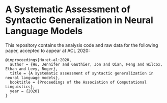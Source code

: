 # A Systematic Assessment of Syntactic Generalization in Neural Language Models

This repository contains the analysis code and raw data for the following paper, accepted to appear at ACL 2020:

```
@inproceedings{Hu:et-al:2020,
  author = {Hu, Jennifer and Gauthier, Jon and Qian, Peng and Wilcox, Ethan and Levy, Roger},
  title = {A systematic assessment of syntactic generalization in neural language models},
  booktitle = {Proceedings of the Association of Computational Linguistics},
  year = {2020}
}
```
